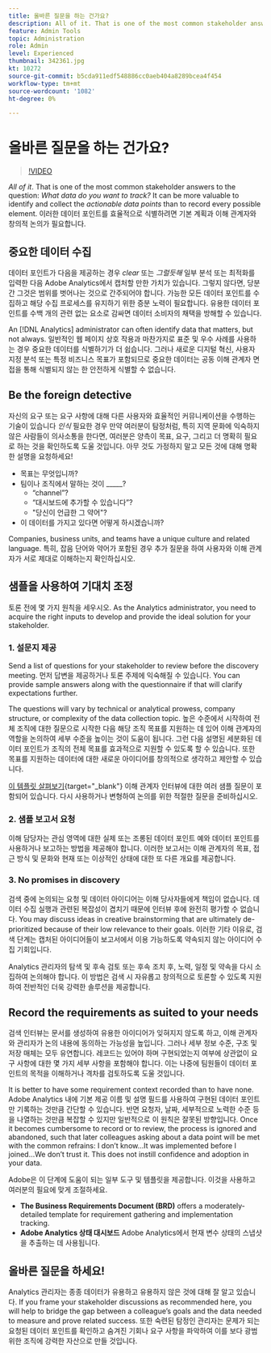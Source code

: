 ```yaml
---
title: 올바른 질문을 하는 건가요?
description: All of it. That is one of the most common stakeholder answers to the question - what data do you want to track? 가능한 모든 요소를 기록하기 보다는 실행 가능한 데이터 포인트를 식별하고 수집하는 것이 더 유용할 수 있습니다. 이러한 데이터 포인트를 효율적으로 식별하려면 기본 계획과 이해 관계자와 창의적 논의가 필요합니다.
feature: Admin Tools
topic: Administration
role: Admin
level: Experienced
thumbnail: 342361.jpg
kt: 10272
source-git-commit: b5cda911edf548886cc0aeb404a8289bcea4f454
workflow-type: tm+mt
source-wordcount: '1082'
ht-degree: 0%

---
```



# 올바른 질문을 하는 건가요?

>[!VIDEO](https://video.tv.adobe.com/v/342361/?quality=12&learn=on)

_All of it_. That is one of the most common stakeholder answers to the question: _What data do you want to track?_ It can be more valuable to identify and collect the _actionable data points_ than to record every possible element. 이러한 데이터 포인트를 효율적으로 식별하려면 기본 계획과 이해 관계자와 창의적 논의가 필요합니다.

## 중요한 데이터 수집

데이터 포인트가 다음을 제공하는 경우 _clear_ 또는 _그럴듯해_ 일부 분석 또는 최적화를 입력한 다음 Adobe Analytics에서 캡처할 만한 가치가 있습니다. 그렇지 않다면, 당분간 그것은 범위를 벗어나는 것으로 간주되어야 합니다. 가능한 모든 데이터 포인트를 수집하고 해당 수집 프로세스를 유지하기 위한 증분 노력이 필요합니다. 유용한 데이터 포인트를 수백 개의 관련 없는 요소로 감싸면 데이터 소비자의 채택을 방해할 수 있습니다.

An [!DNL Analytics] administrator can often identify data that matters, but not always. 일반적인 웹 페이지 상호 작용과 마찬가지로 표준 및 우수 사례를 사용하는 경우 중요한 데이터를 식별하기가 더 쉽습니다. 그러나 새로운 디지털 혁신, 사용자 지정 분석 또는 특정 비즈니스 목표가 포함되므로 중요한 데이터는 공동 이해 관계자 면접을 통해 식별되지 않는 한 안전하게 식별할 수 없습니다.

## Be the foreign detective

자신의 요구 또는 요구 사항에 대해 다른 사용자와 효율적인 커뮤니케이션을 수행하는 기술이 있습니다 _인식_ 필요한 경우 만약 여러분이 탐정처럼, 특히 지역 문화에 익숙하지 않은 사람들이 의사소통을 한다면, 여러분은 양측이 목표, 요구, 그리고 더 명확히 필요로 하는 것을 확인하도록 도울 것입니다. 아무 것도 가정하지 말고 모든 것에 대해 명확한 설명을 요청하세요!

* 목표는 무엇입니까?
* 팀이나 조직에서 말하는 것이 _____?
   * “channel”?
   * “대시보드에 추가할 수 있습니다”?
   * &quot;당신이 언급한 그 약어&quot;?
* 이 데이터를 가지고 있다면 어떻게 하시겠습니까?

Companies, business units, and teams have a unique culture and related language. 특히, 잡음 단어와 약어가 포함된 경우 추가 질문을 하여 사용자와 이해 관계자가 서로 제대로 이해하는지 확인하십시오.

## 샘플을 사용하여 기대치 조정

토론 전에 몇 가지 원칙을 세우시오. As the Analytics administrator, you need to acquire the right inputs to develop and provide the ideal solution for your stakeholder.

### 1. 설문지 제공

Send a list of questions for your stakeholder to review before the discovery meeting. 먼저 답변을 제공하거나 토론 주제에 익숙해질 수 있습니다. You can provide sample answers along with the questionnaire if that will clarify expectations further.

The questions will vary by technical or analytical prowess, company structure, or complexity of the data collection topic. 높은 수준에서 시작하여 전체 조직에 대한 질문으로 시작한 다음 해당 조직 목표를 지원하는 데 있어 이해 관계자의 역할을 논의하여 세부 수준을 높이는 것이 도움이 됩니다. 그런 다음 설명된 세분화된 데이터 포인트가 조직의 전체 목표를 효과적으로 지원할 수 있도록 할 수 있습니다. 또한 목표를 지원하는 데이터에 대한 새로운 아이디어를 창의적으로 생각하고 제안할 수 있습니다.

[이 템플릿 살펴보기](assets/stakeholder-questionnaire.pdf){target=&quot;_blank&quot;} 이해 관계자 인터뷰에 대한 여러 샘플 질문이 포함되어 있습니다. 다시 사용하거나 변형하여 논의를 위한 적절한 질문을 준비하십시오.

### 2. 샘플 보고서 요청

이해 담당자는 관심 영역에 대한 실제 또는 조롱된 데이터 포인트 예와 데이터 포인트를 사용하거나 보고하는 방법을 제공해야 합니다. 이러한 보고서는 이해 관계자의 목표, 접근 방식 및 문화와 현재 또는 이상적인 상태에 대한 또 다른 개요를 제공합니다.

### 3. No promises in discovery

검색 중에 논의되는 요청 및 데이터 아이디어는 이해 당사자들에게 책임이 없습니다. 데이터 수집 실행과 관련된 복잡성이 겹치기 때문에 인터뷰 후에 완전히 평가할 수 없습니다. You may discuss ideas in creative brainstorming that are ultimately de-prioritized because of their low relevance to their goals. 이러한 기타 이유로, 검색 단계는 캡처된 아이디어들이 보고서에서 이용 가능하도록 약속되지 않는 아이디어 수집 기회입니다.

Analytics 관리자의 탐색 및 후속 검토 또는 후속 조치 후, 노력, 일정 및 약속을 다시 소집하여 논의해야 합니다. 이 방법은 검색 시 자유롭고 창의적으로 토론할 수 있도록 지원하여 전반적인 더욱 강력한 솔루션을 제공합니다.

## Record the requirements as suited to your needs

검색 인터뷰는 문서를 생성하여 유용한 아이디어가 잊혀지지 않도록 하고, 이해 관계자와 관리자가 논의 내용에 동의하는 가능성을 높입니다. 그러나 세부 정보 수준, 구조 및 저장 매체는 모두 유연합니다. 레코드는 있어야 하며 구현되었는지 여부에 상관없이 요구 사항에 대한 몇 가지 세부 사항을 포함해야 합니다. 이는 나중에 팀원들이 데이터 포인트의 목적을 이해하거나 격차를 검토하도록 도울 것입니다.

It is better to have some requirement context recorded than to have none. Adobe Analytics 내에 기본 제공 이름 및 설명 필드를 사용하여 구현된 데이터 포인트만 기록하는 것만큼 간단할 수 있습니다. 반면 요청자, 날짜, 세부적으로 노력한 수준 등을 나열하는 것만큼 복잡할 수 있지만 일반적으로 이 원칙은 잘못된 방향입니다. Once it becomes cumbersome to record or to review, the process is ignored and abandoned, such that later colleagues asking about a data point will be met with the common refrains: I don’t know…It was implemented before I joined…We don’t trust it. This does not instill confidence and adoption in your data.

Adobe은 이 단계에 도움이 되는 일부 도구 및 템플릿을 제공합니다. 이것을 사용하고 여러분의 필요에 맞게 조절하세요.

* **The Business Requirements Document (BRD)** offers a moderately-detailed template for requirement gathering and implementation tracking.
* **Adobe Analytics 상태 대시보드** Adobe Analytics에서 현재 변수 상태의 스냅샷을 추출하는 데 사용됩니다.

## 올바른 질문을 하세요!

Analytics 관리자는 종종 데이터가 유용하고 유용하지 않은 것에 대해 잘 알고 있습니다. If you frame your stakeholder discussions as recommended here, you will help to bridge the gap between a colleague’s goals and the data needed to measure and prove related success. 또한 숙련된 탐정인 관리자는 문제가 되는 요청된 데이터 포인트를 확인하고 숨겨진 기회나 요구 사항을 파악하여 이를 보다 광범위한 조직에 강력한 자산으로 만들 것입니다.

